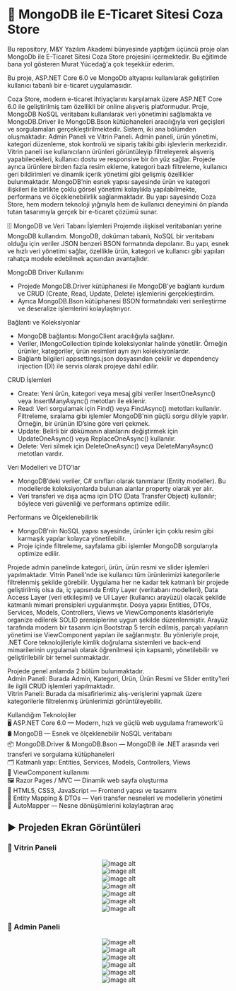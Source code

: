 # 🚀 MongoDB ile E-Ticaret Sitesi Coza Store
Bu repository, M&Y Yazılım Akademi bünyesinde yaptığım üçüncü proje olan MongoDb ile E-Ticaret Sitesi Coza Store projesini içermektedir. Bu eğitimde bana yol gösteren Murat Yücedağ'a çok teşekkür ederim.

Bu proje, ASP.NET Core 6.0 ve MongoDb altyapısı kullanılarak geliştirilen kullanıcı tabanlı bir e-ticaret uygulamasıdır.

Coza Store, modern e-ticaret ihtiyaçlarını karşılamak üzere ASP.NET Core 6.0 ile geliştirilmiş tam özellikli bir online alışveriş platformudur. Proje, MongoDB NoSQL veritabanı kullanılarak veri yönetimini sağlamakta ve MongoDB.Driver ile MongoDB.Bson kütüphaneleri aracılığıyla veri geçişleri ve sorgulamaları gerçekleştirilmektedir. Sistem, iki ana bölümden oluşmaktadır: Admin Paneli ve Vitrin Paneli. Admin paneli, ürün yönetimi, kategori düzenleme, stok kontrolü ve sipariş takibi gibi işlevlerin merkezidir. Vitrin paneli ise kullanıcıların ürünleri görüntüleyip filtreleyerek alışveriş yapabilecekleri, kullanıcı dostu ve responsive bir ön yüz sağlar. Projede ayrıca ürünlere birden fazla resim ekleme, kategori bazlı filtreleme, kullanıcı geri bildirimleri ve dinamik içerik yönetimi gibi gelişmiş özellikler bulunmaktadır. MongoDB’nin esnek yapısı sayesinde ürün ve kategori ilişkileri ile birlikte çoklu görsel yönetimi kolaylıkla yapılabilmekte, performans ve ölçeklenebilirlik sağlanmaktadır. Bu yapı sayesinde Coza Store, hem modern teknoloji yığınıyla hem de kullanıcı deneyimini ön planda tutan tasarımıyla gerçek bir e-ticaret çözümü sunar.

🗄️ MongoDB ve Veri Tabanı İşlemleri
Projemde ilişkisel veritabanları yerine MongoDB kullandım. MongoDB, doküman tabanlı, NoSQL bir veritabanı olduğu için veriler JSON benzeri BSON formatında depolanır. Bu yapı, esnek ve hızlı veri yönetimi sağlar, özellikle ürün, kategori ve kullanıcı gibi yapıları rahatça modele edebilmek açısından avantajlıdır.

MongoDB Driver Kullanımı
- Projede MongoDB.Driver kütüphanesi ile MongoDB'ye bağlantı kurdum ve CRUD (Create, Read, Update, Delete) işlemlerini gerçekleştirdim.
- Ayrıca MongoDB.Bson kütüphanesi BSON formatındaki veri serileştirme ve deseralize işlemlerini kolaylaştırıyor.

Bağlantı ve Koleksiyonlar
- MongoDB bağlantısı MongoClient aracılığıyla sağlanır.
- Veriler, IMongoCollection<T> tipinde koleksiyonlar halinde yönetilir. Örneğin ürünler, kategoriler, ürün resimleri ayrı ayrı koleksiyonlardır.
- Bağlantı bilgileri appsettings.json dosyasından çekilir ve dependency injection (DI) ile servis olarak projeye dahil edilir.

CRUD İşlemleri
- Create: Yeni ürün, kategori veya mesaj gibi veriler InsertOneAsync() veya InsertManyAsync() metotları ile eklenir.
- Read: Veri sorgulamak için Find() veya FindAsync() metotları kullanılır. Filtreleme, sıralama gibi işlemler MongoDB'nin güçlü sorgu diliyle yapılır. Örneğin, bir ürünün ID’sine göre veri çekmek.
- Update: Belirli bir dökümanın alanlarını değiştirmek için UpdateOneAsync() veya ReplaceOneAsync() kullanılır.
- Delete: Veri silmek için DeleteOneAsync() veya DeleteManyAsync() metotları vardır.

Veri Modelleri ve DTO'lar
- MongoDB’deki veriler, C# sınıfları olarak tanımlanır (Entity modeller). Bu modellerde koleksiyonlarda bulunan alanlar property olarak yer alır.
- Veri transferi ve dışa açma için DTO (Data Transfer Object) kullanılır; böylece veri güvenliği ve performans optimize edilir.

Performans ve Ölçeklenebilirlik
- MongoDB'nin NoSQL yapısı sayesinde, ürünler için çoklu resim gibi karmaşık yapılar kolayca yönetilebilir.
- Proje içinde filtreleme, sayfalama gibi işlemler MongoDB sorgularıyla optimize edilir.

Projede admin panelinde kategori, ürün, ürün resmi ve slider işlemleri yapılmaktadır. Vitrin Paneli'nde ise kullanıcı tüm ürünlerimizi kategorilerle filtrelenmiş şekilde görebilir. Uygulama her ne kadar tek katmanlı bir projede geliştirilmiş olsa da, iç yapısında Entity Layer (veritabanı modelleri), Data Access Layer (veri etkileşimi) ve UI Layer (kullanıcı arayüzü) olacak şekilde katmanlı mimari prensipleri uygulanmıştır. Dosya yapısı Entities, DTOs, Services, Models, Controllers, Views ve ViewComponents klasörleriyle organize edilerek SOLID prensiplerine uygun şekilde düzenlenmiştir. 
Arayüz tarafında modern bir tasarım için Bootstrap 5 tercih edilmiş, parçalı yapıların yönetimi ise ViewComponent yapıları ile sağlanmıştır. Bu yönleriyle proje, .NET Core teknolojileriyle kimlik doğrulama sistemleri ve back-end mimarilerinin uygulamalı olarak öğrenilmesi için kapsamlı, yönetilebilir ve geliştirilebilir bir temel sunmaktadır.<br>

Projede genel anlamda 2 bölüm bulunmaktadır.<br>
Admin Paneli: Burada Admin, Kategori, Ürün, Ürün Resmi ve Slider entity'leri ile ilgili CRUD işlemleri yapılmaktadır.<br>
Vitrin Paneli: Burada da misafirlerimiz alış-verişlerini yapmak üzere kategorilerle filtrelenmiş ürünlerimizi görüntüleyebilir.

Kullandığım Teknolojiler <br>
🖥️ ASP.NET Core 6.0 — Modern, hızlı ve güçlü web uygulama framework'ü<br>
🛢️ MongoDB — Esnek ve ölçeklenebilir NoSQL veritabanı<br>
📦 MongoDB.Driver & MongoDB.Bson — MongoDB ile .NET arasında veri transferi ve sorgulama kütüphaneleri<br>
🗂️ Katmanlı yapı: Entities, Services, Models, Controllers, Views<br>
🧩 ViewComponent kullanımı<br>
🖼️ Razor Pages / MVC — Dinamik web sayfa oluşturma<br>
🎨 HTML5, CSS3, JavaScript — Frontend yapısı ve tasarımı<br>
🧰 Entity Mapping & DTOs — Veri transfer nesneleri ve modellerin yönetimi<br>
🔄 AutoMapper — Nesne dönüşümlerini kolaylaştıran araç<br>

## :arrow_forward: Projeden Ekran Görüntüleri

### :triangular_flag_on_post: Vitrin Paneli
<div align="center">
  <img src="https://github.com/melihcolak0/ShoppingMongo/blob/cd10322188a3acd7bd0c84da1af4cb7d04e8d9a2/ss/localhost_7027_Default_Index.png" alt="image alt">
</div>
<div align="center">
  <img src="https://github.com/melihcolak0/ShoppingMongo/blob/cd10322188a3acd7bd0c84da1af4cb7d04e8d9a2/ss/uiproduct1.jpg" alt="image alt">
</div>
<div align="center">
  <img src="https://github.com/melihcolak0/ShoppingMongo/blob/cd10322188a3acd7bd0c84da1af4cb7d04e8d9a2/ss/uiproduct2.jpg" alt="image alt">
</div>
<div align="center">
  <img src="https://github.com/melihcolak0/ShoppingMongo/blob/cd10322188a3acd7bd0c84da1af4cb7d04e8d9a2/ss/uiproduct3.jpg" alt="image alt">
</div>
<div align="center">
  <img src="https://github.com/melihcolak0/ShoppingMongo/blob/cd10322188a3acd7bd0c84da1af4cb7d04e8d9a2/ss/uiproduct4.jpg" alt="image alt">
</div>
<div align="center">
  <img src="https://github.com/melihcolak0/ShoppingMongo/blob/cd10322188a3acd7bd0c84da1af4cb7d04e8d9a2/ss/uiproduct5.jpg" alt="image alt">
</div>
<div align="center">
  <img src="https://github.com/melihcolak0/ShoppingMongo/blob/cd10322188a3acd7bd0c84da1af4cb7d04e8d9a2/ss/newsletter.jpg" alt="image alt">
</div>

### :triangular_flag_on_post: Admin Paneli
<div align="center">
  <img src="https://github.com/melihcolak0/ShoppingMongo/blob/cd10322188a3acd7bd0c84da1af4cb7d04e8d9a2/ss/localhost_7027_Category_Index.png" alt="image alt">
</div>
<div align="center">
  <img src="https://github.com/melihcolak0/ShoppingMongo/blob/cd10322188a3acd7bd0c84da1af4cb7d04e8d9a2/ss/localhost_7027_Slider_Index.png" alt="image alt">
</div>
<div align="center">
  <img src="https://github.com/melihcolak0/ShoppingMongo/blob/cd10322188a3acd7bd0c84da1af4cb7d04e8d9a2/ss/localhost_7027_ProductImage_Index.png" alt="image alt">
</div>
<div align="center">
  <img src="https://github.com/melihcolak0/ShoppingMongo/blob/cd10322188a3acd7bd0c84da1af4cb7d04e8d9a2/ss/localhost_7027_Product_Index.png" alt="image alt">
</div>
<div align="center">
  <img src="https://github.com/melihcolak0/ShoppingMongo/blob/cd10322188a3acd7bd0c84da1af4cb7d04e8d9a2/ss/localhost_7027_Product_CreateProduct.png" alt="image alt">
</div>
<div align="center">
  <img src="https://github.com/melihcolak0/ShoppingMongo/blob/cd10322188a3acd7bd0c84da1af4cb7d04e8d9a2/ss/localhost_7027_Product_UpdateProduct.png" alt="image alt">
</div>




